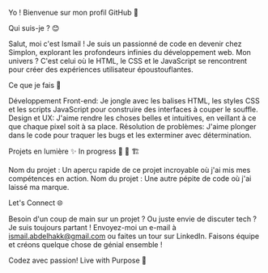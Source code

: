 Yo ! Bienvenue sur mon profil GitHub 🚀 

Qui suis-je ? 😊

Salut, moi c'est Ismail ! Je suis un passionné de code en devenir chez Simplon, explorant les profondeurs infinies du développement web. Mon univers ? C'est celui où le HTML, le CSS et le JavaScript se rencontrent pour créer des expériences utilisateur époustouflantes.

Ce que je fais 🔧

Développement Front-end: Je jongle avec les balises HTML, les styles CSS et les scripts JavaScript pour construire des interfaces à couper le souffle.
Design et UX: J'aime rendre les choses belles et intuitives, en veillant à ce que chaque pixel soit à sa place.
Résolution de problèmes: J'aime plonger dans le code pour traquer les bugs et les exterminer avec détermination.

Projets en lumière ✨ In progress 🚧 👷 🏗️

Nom du projet : Un aperçu rapide de ce projet incroyable où j'ai mis mes compétences en action.
Nom du projet : Une autre pépite de code où j'ai laissé ma marque.

Let's Connect 🌐 

Besoin d'un coup de main sur un projet ? Ou juste envie de discuter tech ? Je suis toujours partant ! Envoyez-moi un e-mail à ismail.abdelhakk@gmail.com ou faites un tour sur LinkedIn. Faisons équipe et créons quelque chose de génial ensemble !

Codez avec passion! Live with Purpose 🌟

